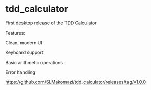 # tdd_calculator
First desktop release of the TDD Calculator

Features:

Clean, modern UI

Keyboard support

Basic arithmetic operations

Error handling

https://github.com/SLMakomazi/tdd_calculator/releases/tag/v1.0.0
